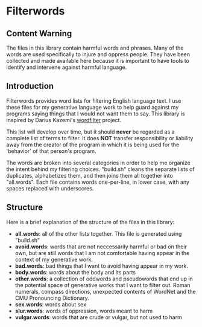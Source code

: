 # Filterwords

## Content Warning
The files in this library contain harmful words and phrases. Many of the words
are used specifically to injure and oppress people. They have been collected and 
made available here because it is important to have tools to identify and
intervene against harmful language.

## Introduction
Filterwords provides word lists for filtering English language text. I use these
files for my generative language work to help guard against my programs saying
things that I would not want them to say. This library is inspired by Darius
Kazemi's [wordfilter](https://github.com/dariusk/wordfilter) project.

This list will develop over time, but it should **never** be regarded as a 
complete list of terms to filter. It does **NOT** transfer responsibility or
liability away from the creator of the program in which it is being used for the
'behavior' of that person's program.

The words are broken into several categories in order to help me organize the
intent behind my filtering choices. "build.sh" cleans the separate lists of
duplicates, alphabetizes them, and then joins them all together into
"all.words". Each file contains words one-per-line, in lower case, with any
spaces replaced with underscores.

## Structure

Here is a brief explanation of the structure of the files in this library:

- **all.words**: all of the other lists together. This file is generated using
  "build.sh"
- **avoid.words**: words that are not neccessarily harmful or bad on
  their own, but are still words that I am not comfortable having appear in the
  context of my generative work.
- **bad.words**: bad things that I want to avoid having appear in my work.
- **body.words**: words about the body and its parts
- **other.words**: a collection of oddwords and pseudowords that end up in the
  potential space of generative works that I want to filter out. Roman numerals,
  compass directions, unexpected contents of WordNet and the CMU Pronouncing
  Dictionary.
- **sex.words**: words about sex
- **slur.words**: words of oppression, words meant to harm
- **vulgar.words**: words that are crude or vulgar, but not used to harm


